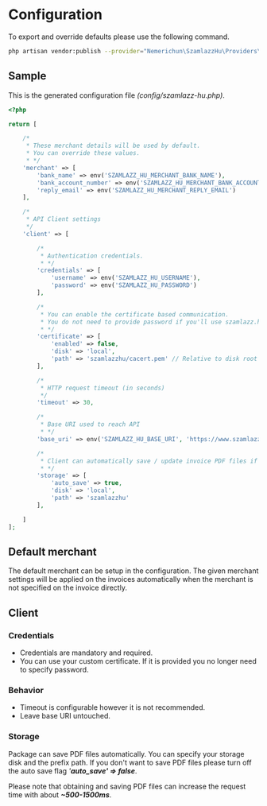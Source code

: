 # Configuration

To export and override defaults please use the following command.
```bash
php artisan vendor:publish --provider="Nemerichun\SzamlazzHu\Providers\SzamlazzHuServiceProvider" --tag="config"
```

## Sample
This is the generated configuration file _(config/szamlazz-hu.php)_.

```php
<?php

return [

    /*
     * These merchant details will be used by default.
     * You can override these values.
     * */
    'merchant' => [
        'bank_name' => env('SZAMLAZZ_HU_MERCHANT_BANK_NAME'),
        'bank_account_number' => env('SZAMLAZZ_HU_MERCHANT_BANK_ACCOUNT_NUMBER'),
        'reply_email' => env('SZAMLAZZ_HU_MERCHANT_REPLY_EMAIL')
    ],

    /*
     * API Client settings
     */
    'client' => [

        /*
         * Authentication credentials.
         * */
        'credentials' => [
            'username' => env('SZAMLAZZ_HU_USERNAME'),
            'password' => env('SZAMLAZZ_HU_PASSWORD')
        ],

        /*
         * You can enable the certificate based communication.
         * You do not need to provide password if you'll use szamlazz.hu's own certificate
         * */
        'certificate' => [
            'enabled' => false,
            'disk' => 'local',
            'path' => 'szamlazzhu/cacert.pem' // Relative to disk root
        ],

        /*
         * HTTP request timeout (in seconds)
         */
        'timeout' => 30,

        /*
         * Base URI used to reach API
         * */
        'base_uri' => env('SZAMLAZZ_HU_BASE_URI', 'https://www.szamlazz.hu/'),

        /*
         * Client can automatically save / update invoice PDF files if enabled
         * */
        'storage' => [
            'auto_save' => true,
            'disk' => 'local',
            'path' => 'szamlazzhu'
        ],

    ]
];
```

## Default merchant
The default merchant can be setup in the configuration.
The given merchant settings will be applied on the invoices automatically when the merchant is not specified on the invoice directly.

## Client
### Credentials
- Credentials are mandatory and required.
- You can use your custom certificate. If it is provided you no longer need to specify password.

### Behavior
- Timeout is configurable however it is not recommended.
- Leave base URI untouched.


### Storage
Package can save PDF files automatically. You can specify your storage disk and the prefix path. If you don't want to save PDF files please turn off the auto save flag _'**auto_save' => false**_.

Please note that obtaining and saving PDF files can increase the request time with about _**~500-1500ms**_.